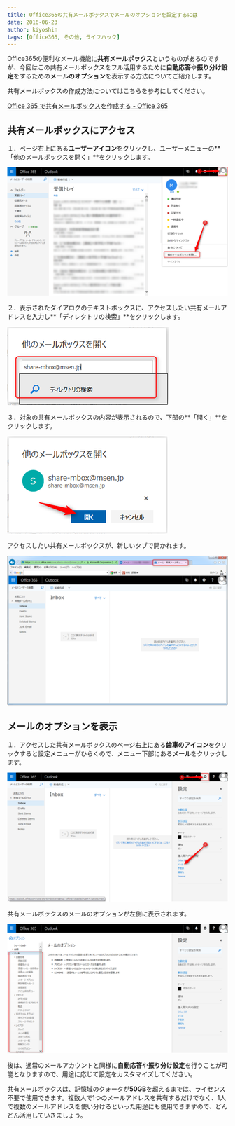 ```yaml
---
title: Office365の共有メールボックスでメールのオプションを設定するには
date: 2016-06-23
author: kiyoshin
tags: [Office365, その他, ライフハック]
---
```


Office365の便利なメール機能に**共有メールボックス**というものがあるのですが、今回はこの共有メールボックスをフル活用するために**自動応答**や**振り分け設定**をするための**メールのオプション**を表示する方法についてご紹介します。

共有メールボックスの作成方法についてはこちらを参考にしてください。

[Office 365 で共有メールボックスを作成する - Office 365](https://support.office.com/ja-jp/article/Office-365-%E3%81%A7%E5%85%B1%E6%9C%89%E3%83%A1%E3%83%BC%E3%83%AB%E3%83%9C%E3%83%83%E3%82%AF%E3%82%B9%E3%82%92%E4%BD%9C%E6%88%90%E3%81%99%E3%82%8B-871a246d-3acd-4bba-948e-5de8be0544c9)

## 共有メールボックスにアクセス

１．ページ右上にある**ユーザーアイコン**をクリックし、ユーザーメニューの**「他のメールボックスを開く」**をクリックします。

![2016-06-22_02h07_14](images/how-to-use-option-in-shared-mailbox-in-office365-1.png)

２．表示されたダイアログのテキストボックスに、アクセスしたい共有メールアドレスを入力し**「ディレクトリの検索」**をクリックします。

![2016-06-22_02h22_49](images/how-to-use-option-in-shared-mailbox-in-office365-2.png)

３．対象の共有メールボックスの内容が表示されるので、下部の**「開く」**をクリックします。

![2016-06-22_02h23_10](images/how-to-use-option-in-shared-mailbox-in-office365-3.png)

アクセスしたい共有メールボックスが、新しいタブで開かれます。

![2016-06-22_02h27_44](images/how-to-use-option-in-shared-mailbox-in-office365-4.png)

## メールのオプションを表示

１．アクセスした共有メールボックスのページ右上にある**歯車のアイコン**をクリックすると設定メニューがひらくので、メニュー下部にある**メール**をクリックします。

![2016-06-22_02h32_25](images/how-to-use-option-in-shared-mailbox-in-office365-5.png)

共有メールボックスのメールのオプションが左側に表示されます。

![2016-06-22_03h09_38](images/how-to-use-option-in-shared-mailbox-in-office365-6.png)

後は、通常のメールアカウントと同様に**自動応答**や**振り分け設定**を行うことが可能となりますので、用途に応じて設定をカスタマイズしてください。

共有メールボックスは、記憶域のクォータが**50GB**を超えるまでは、ライセンス不要で使用できます。複数人で1つのメールアドレスを共有するだけでなく、1人で複数のメールアドレスを使い分けるといった用途にも使用できますので、どんどん活用していきましょう。